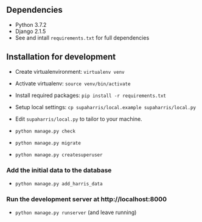 ## **Dependencies**
- Python 3.7.2
- Django 2.1.5
- See and intall `requirements.txt` for full dependencies

## **Installation for development**
- Create virtualenvironment: `virtualenv venv`
- Activate virtualenv: `source venv/bin/activate`

- Install required packages: `pip install -r requirements.txt`
- Setup local settings: `cp supaharris/local.example supaharris/local.py`
- Edit `supaharris/local.py` to tailor to your machine.

- `python manage.py check`
- `python manage.py migrate`
- `python manage.py createsuperuser`

### Add the initial data to the database
- `python manage.py add_harris_data` 


### Run the development server at http://localhost:8000
- `python manage.py runserver` (and leave running)
